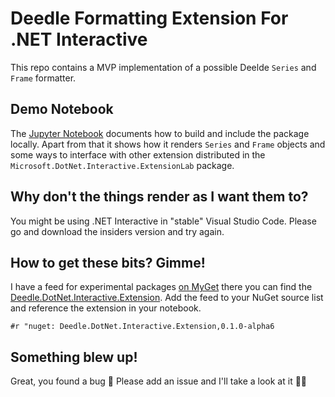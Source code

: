 # Deedle Formatting Extension For .NET Interactive

This repo contains a MVP implementation of a possible Deelde `Series` and `Frame` formatter.

## Demo Notebook

The [Jupyter Notebook](DeedleFormatterTest.ipynb) documents how to build and include the package locally.
Apart from that it shows how it renders `Series` and `Frame` objects and some ways to interface with
other extension distributed in the `Microsoft.DotNet.Interactive.ExtensionLab` package.

## Why don't the things render as I want them to?

You might be using .NET Interactive in "stable" Visual Studio Code. Please go and download the insiders version
and try again.

## How to get these bits? Gimme!

I have a feed for experimental packages [on MyGet](https://www.myget.org/feed/Packages/gregs-experimental-packages) there you can find the
[Deedle.DotNet.Interactive.Extension](https://www.myget.org/feed/gregs-experimental-packages/package/nuget/Deedle.DotNet.Interactive.Extension). Add the feed to your NuGet source list and reference the extension in your notebook.

```
#r "nuget: Deedle.DotNet.Interactive.Extension,0.1.0-alpha6
```

## Something blew up!

Great, you found a bug 🐛 Please add an issue and I'll take a look at it 🙇‍♂️
